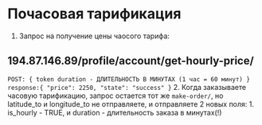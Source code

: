 # Почасовая тарификация
1. Запрос на получение цены чаосого тарифа: 
## 194.87.146.89/profile/account/get-hourly-price/
`
POST: {
  token
  duration - ДЛИТЕЛЬНОСТЬ В МИНУТАХ (1 час = 60 минут)
}
response:{
    "price": 2250,
    "state": "success"
}
`
2. Когда заказываете часовую тарификацию, запрос остается тот же `make-order/`, но latitude_to и longitude_to не отправляете, и отправляете 2 новых поля: 1. is_hourly - TRUE, и duration - длительность заказа в минутах(!)
